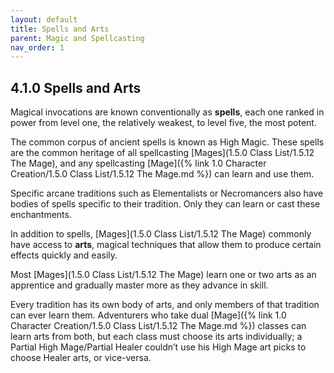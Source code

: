 ```yaml
---
layout: default
title: Spells and Arts
parent: Magic and Spellcasting
nav_order: 1
---
```


## 4.1.0 Spells and Arts

Magical invocations are known conventionally as **spells**, each one ranked in power from level one, the relatively weakest, to level five, the most potent.

The common corpus of ancient spells is known as High Magic.
These spells are the common heritage of all spellcasting [Mages](1.5.0 Class List/1.5.12 The Mage), and any spellcasting [Mage]({% link 1.0 Character Creation/1.5.0 Class List/1.5.12 The Mage.md %}) can learn and use them.

Specific arcane traditions such as Elementalists or Necromancers also have bodies of spells specific to their tradition.
Only they can learn or cast these enchantments.

In addition to spells, [Mages](1.5.0 Class List/1.5.12 The Mage) commonly have access to **arts**, magical techniques that allow them to produce certain effects quickly and easily.

Most [Mages](1.5.0 Class List/1.5.12 The Mage) learn one or two arts as an apprentice and gradually master more as they advance in skill.

Every tradition has its own body of arts, and only members of that tradition can ever learn them.
Adventurers who take dual [Mage]({% link 1.0 Character Creation/1.5.0 Class List/1.5.12 The Mage.md %}) classes can learn arts from both, but each class must choose its arts individually; a Partial High Mage/Partial Healer couldn’t use his High Mage art picks to choose Healer arts, or vice-versa.
